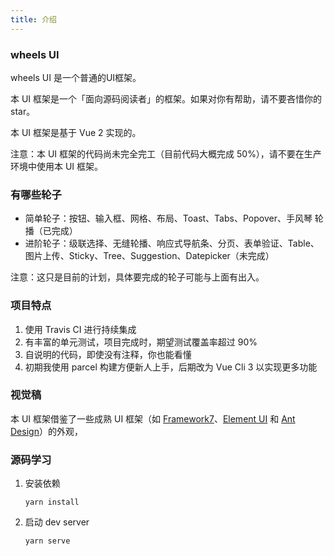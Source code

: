 ```yaml
---
title: 介绍
---
```





### wheels UI


wheels UI 是一个普通的UI框架。

本 UI 框架是一个「面向源码阅读者」的框架。如果对你有帮助，请不要吝惜你的 star。

本 UI 框架是基于 Vue 2 实现的。

注意：本 UI 框架的代码尚未完全完工（目前代码大概完成 50%），请不要在生产环境中使用本 UI 框架。


### 有哪些轮子

* 简单轮子：按钮、输入框、网格、布局、Toast、Tabs、Popover、手风琴 轮播（已完成）
* 进阶轮子：级联选择、无缝轮播、响应式导航条、分页、表单验证、Table、图片上传、Sticky、Tree、Suggestion、Datepicker（未完成）

注意：这只是目前的计划，具体要完成的轮子可能与上面有出入。

### 项目特点

1. 使用 Travis CI 进行持续集成
2. 有丰富的单元测试，项目完成时，期望测试覆盖率超过 90%
3. 自说明的代码，即使没有注释，你也能看懂
4. 初期我使用 parcel 构建方便新人上手，后期改为 Vue Cli 3 以实现更多功能



### 视觉稿

本 UI 框架借鉴了一些成熟 UI 框架（如 [Framework7](https://framework7.io/)、[Element UI](https://element.eleme.cn/#/zh-CN/component/installation) 和 [Ant Design](https://ant.design/index-cn)）的外观，





### 源码学习

1. 安装依赖
    ```
    yarn install
    ```

2. 启动 dev server
    ```
    yarn serve
    ```

